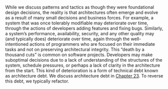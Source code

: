 While we discuss patterns and tactics as though they were foundational design decisions, the reality is that architectures often emerge and evolve as a result of many small decisions and business forces. For example, a system that was once tolerably modifiable may deteriorate over time, through the actions of developers adding features and fixing bugs. Similarly, a system’s performance, availability, security, and any other quality may (and typically does) deteriorate over time, again through the well-intentioned actions of programmers who are focused on their immediate tasks and not on preserving architectural integrity. This “death by a thousand cuts” is common on software projects. Developers may make suboptimal decisions due to a lack of understanding of the structures of the system, schedule pressures, or perhaps a lack of clarity in the architecture from the start. This kind of deterioration is a form of technical debt known as architecture debt. We discuss architecture debt in [Chapter 23](ch23.xhtml#ch23). To reverse this debt, we typically refactor.